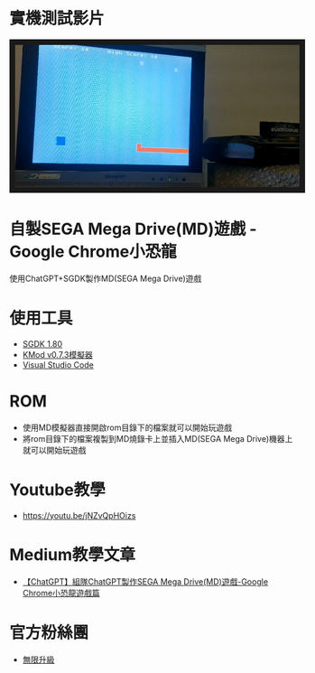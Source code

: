# 實機測試影片
<a href="https://youtu.be/O1aMw3prE_4" target="_blank"><img src="https://github.com/channel2007/Sgdk_Dino/blob/master/image/dino_screen_1.jpg" 
alt="播放影片" border="10" /></a>

# 自製SEGA Mega Drive(MD)遊戲 - Google Chrome小恐龍
使用ChatGPT+SGDK製作MD(SEGA Mega Drive)遊戲

# 使用工具
* [SGDK 1.80](https://github.com/Stephane-D/SGDK/releases/tag/v1.80)
* [KMod v0.7.3模擬器](https://segaretro.org/Gens_KMod#Download)
* [Visual Studio Code](https://code.visualstudio.com/)

# ROM
* 使用MD模擬器直接開啟rom目錄下的檔案就可以開始玩遊戲
* 將rom目錄下的檔案複製到MD燒錄卡上並插入MD(SEGA Mega Drive)機器上就可以開始玩遊戲

# Youtube教學
* https://youtu.be/jNZvQpHOizs

# Medium教學文章
* [【ChatGPT】組隊ChatGPT製作SEGA Mega Drive(MD)遊戲-Google Chrome小恐龍遊戲篇](https://uupgrade.medium.com/chatgpt-%E7%B5%84%E9%9A%8Achatgpt%E8%A3%BD%E4%BD%9Csega-mega-drive-md-%E9%81%8A%E6%88%B2-google-chrome%E5%B0%8F%E6%81%90%E9%BE%8D%E9%81%8A%E6%88%B2%E7%AF%87-994de07cb458)

# 官方粉絲團
* [無限升級](https://www.facebook.com/unlimited.upgrade)
